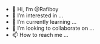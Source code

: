 - 👋 Hi, I’m @Rafiboy
- 👀 I’m interested in ...
- 🌱 I’m currently learning ...
- 💞️ I’m looking to collaborate on ...
- 📫 How to reach me ...

<!---
Rafiboy/Rafiboy is a ✨ special ✨ repository because its `README.md` (this file) appears on your GitHub profile.
You can click the Preview link to take a look at your changes.
--->
